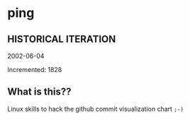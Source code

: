 # ping

## HISTORICAL ITERATION
2002-06-04

Incremented: 1828

## What is this?? 
Linux skills to hack the github commit visualization chart `;-)`

